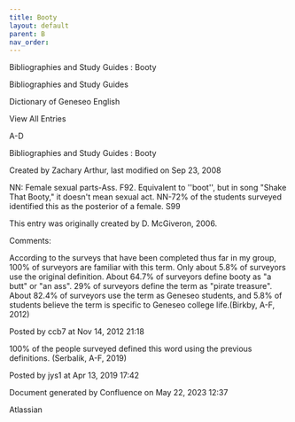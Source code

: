 ```yaml
---
title: Booty
layout: default
parent: B
nav_order:
---
```


Bibliographies and Study Guides : Booty

Bibliographies and Study Guides

Dictionary of Geneseo English

View All Entries

A-D

Bibliographies and Study Guides : Booty

Created by  Zachary Arthur, last modified on Sep 23, 2008

NN: Female sexual parts-Ass. F92. Equivalent to ''boot'', but in song &quot;Shake That Booty,&quot; it doesn't mean sexual act. NN-72% of the students surveyed identified this as the posterior of a female. S99 

This entry was originally created by D. McGiveron, 2006.

Comments:

According to the surveys that have been completed thus far in my group, 100% of surveyors are familiar with this term. Only about 5.8% of surveyors use the original definition. About 64.7% of surveyors define booty as &quot;a butt&quot; or &quot;an ass&quot;. 29% of surveyors define the term as &quot;pirate treasure&quot;. About 82.4% of surveyors use the term as Geneseo students, and 5.8% of students believe the term is specific to Geneseo college life.(Birkby, A-F, 2012) 

Posted by ccb7 at Nov 14, 2012 21:18

100% of the people surveyed defined this word using the previous definitions. (Serbalik, A-F, 2019)

Posted by jys1 at Apr 13, 2019 17:42

Document generated by Confluence on May 22, 2023 12:37

Atlassian
